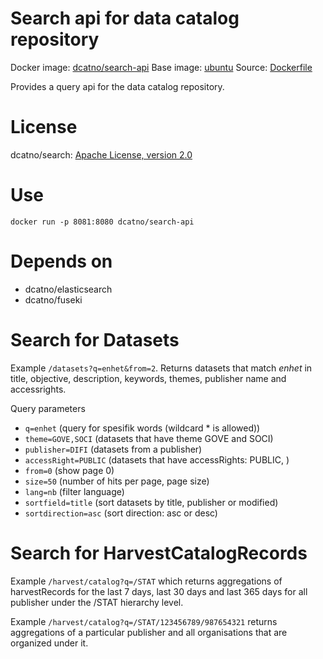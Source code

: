 # Search api for data catalog repository 

Docker image: [dcatno/search-api](https://hub.docker.com/r/dcatno/search-api/)
Base image: [ubuntu](https://hub.docker.com/_/ubuntu/)
Source: [Dockerfile](https://github.com/...)

Provides a query api for the data catalog repository.


# License
dcatno/search: [Apache License, version 2.0](http://www.apache.org/licenses/LICENSE-2.0)

# Use

`docker run -p 8081:8080 dcatno/search-api`

# Depends on

  * dcatno/elasticsearch
  * dcatno/fuseki
  
# Search for Datasets

Example `/datasets?q=enhet&from=2`. Returns datasets that match *enhet* in title, objective, description, keywords, themes, publisher name and accessrights.  

Query parameters
- `q=enhet` (query for spesifik words (wildcard * is allowed))
- `theme=GOVE,SOCI` (datasets that have theme GOVE and SOCI)
- `publisher=DIFI` (datasets from a publisher)
- `accessRight=PUBLIC` (datasets that have accessRights: PUBLIC, )
- `from=0` (show page 0)
- `size=50` (number of hits per page, page size)
- `lang=nb` (filter language)
- `sortfield=title` (sort datasets by title, publisher or modified)
- `sortdirection=asc` (sort direction: asc or desc)

# Search for HarvestCatalogRecords

Example `/harvest/catalog?q=/STAT` which returns aggregations of harvestRecords for the last 7 days, last 30 days and last 365 days for all publisher under the /STAT hierarchy level.

Example `/harvest/catalog?q=/STAT/123456789/987654321` returns aggregations of a particular publisher and all organisations that are organized under it. 




